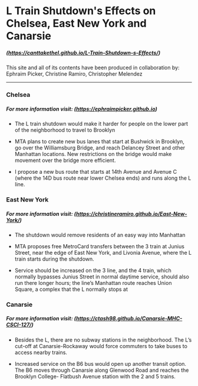 # L Train Shutdown's Effects on Chelsea, East New York and Canarsie
##### (https://canttakethel.github.io/L-Train-Shutdown-s-Effects/)
This site and all of its contents have been produced in collaboration by:
Ephraim Picker, Christine Ramiro, Christopher Melendez

___

### Chelsea
##### For more information visit: (https://ephraimpicker.github.io)

- The L train shutdown would make it harder for people on the lower part of the neighborhood to travel to Brooklyn

- MTA plans to create new bus lanes that start at Bushwick in Brooklyn, go over the Williamsburg Bridge, and reach Delancey Street and other Manhattan locations. New restrictions on the bridge would make movement over the bridge more efficient.

- I propose a new bus route that starts at 14th Avenue and Avenue C (where the 14D bus route near lower Chelsea ends) and runs along the L line.


### East New York
##### For more information visit: (https://christineramiro.github.io/East-New-York/) 

- The shutdown would remove residents of an easy way into Manhattan

- MTA proposes free MetroCard transfers between the 3 train at Junius Street, near the edge of East New York, and Livonia Avenue, where the L train starts during the shutdown.

- Service should be increased on the 3 line, and the 4 train, which normally bypasses Junius Street in normal daytime service, should also run there longer hours; the line’s Manhattan route reaches Union Square, a complex that the L normally stops at


### Canarsie 
##### For more information visit: (https://ctash98.github.io/Canarsie-MHC-CSCI-127/)        
     
- Besides the L, there are no subway stations in the neighborhood. The L’s cut-off at Canarsie-Rockaway would force commuters to take buses to access nearby trains.

- Increased service on the B6 bus would open up another transit option. The B6 moves through Canarsie along Glenwood Road and reaches the Brooklyn College- Flatbush Avenue station with the 2 and 5 trains.


